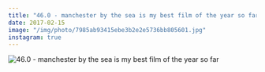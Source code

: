 ```yaml
---
title: "46.0 - manchester by the sea is my best film of the year so far"
date: 2017-02-15
image: "/img/photo/7985ab93415ebe3b2e2e5736bb805601.jpg"
instagram: true
---
```


![46.0 - manchester by the sea is my best film of the year so far](/img/photo/7985ab93415ebe3b2e2e5736bb805601.jpg)
